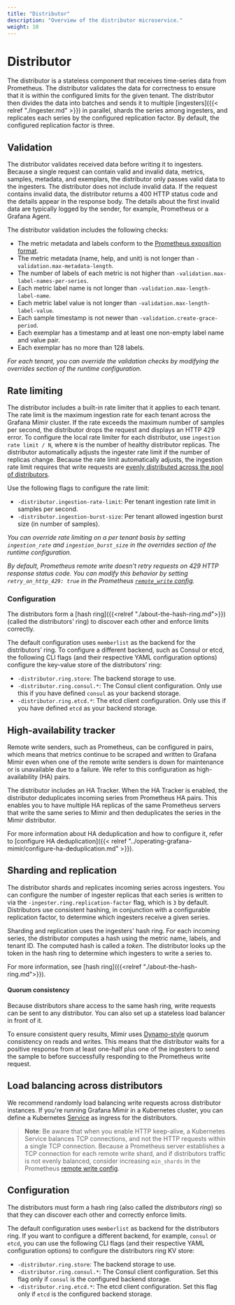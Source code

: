 ```yaml
---
title: "Distributor"
description: "Overview of the distributor microservice."
weight: 10
---
```


# Distributor

The distributor is a stateless component that receives time-series data from Prometheus.
The distributor validates the data for correctness to ensure that it is within the configured limits for the given tenant.
The distributor then divides the data into batches and sends it to multiple [ingesters]({{< relref "./ingester.md" >}}) in parallel, shards the series among ingesters, and replicates each series by the configured replication factor. By default, the configured replication factor is three.

## Validation

The distributor validates received data before writing it to ingesters.
Because a single request can contain valid and invalid data, metrics, samples, metadata, and exemplars, the distributor only passes valid data to the ingesters. The distributor does not include invalid data.
If the request contains invalid data, the distributor returns a 400 HTTP status code and the details appear in the response body.
The details about the first invalid data are typically logged by the sender, for example, Prometheus or a Grafana Agent.

The distributor validation includes the following checks:

- The metric metadata and labels conform to the [Prometheus exposition format](https://prometheus.io/docs/concepts/data_model/).
- The metric metadata (name, help, and unit) is not longer than `-validation.max-metadata-length`.
- The number of labels of each metric is not higher than `-validation.max-label-names-per-series`.
- Each metric label name is not longer than `-validation.max-length-label-name`.
- Each metric label value is not longer than `-validation.max-length-label-value`.
- Each sample timestamp is not newer than `-validation.create-grace-period`.
- Each exemplar has a timestamp and at least one non-empty label name and value pair.
- Each exemplar has no more than 128 labels.

_For each tenant, you can override the validation checks by modifying the overrides section of the runtime configuration._

## Rate limiting

The distributor includes a built-in rate limiter that it applies to each tenant.
The rate limit is the maximum ingestion rate for each tenant across the Grafana Mimir cluster.
If the rate exceeds the maximum number of samples per second, the distributor drops the request and displays an HTTP 429 error.
To configure the local rate limiter for each distributor, use `ingestion rate limit / N`, where `N` is the number of healthy distributor replicas.
The distributor automatically adjusts the ingester rate limit if the number of replicas change.
Because the rate limit automatically adjusts, the ingestion rate limit requires that write requests are [evenly distributed across the pool of distributors](#load-balancing-across-distributors).

Use the following flags to configure the rate limit:

- `-distributor.ingestion-rate-limit`: Per tenant ingestion rate limit in samples per second.
- `-distributor.ingestion-burst-size`: Per tenant allowed ingestion burst size (in number of samples).

_You can override rate limiting on a per tenant basis by setting `ingestion_rate` and `ingestion_burst_size` in the overrides section of the runtime configuration._

_By default, Prometheus remote write doesn't retry requests on 429 HTTP response status code. You can modify this behavior by setting `retry_on_http_429: true` in the Prometheus [`remote_write` config](https://prometheus.io/docs/prometheus/latest/configuration/configuration/#remote_write)._

### Configuration

The distributors form a [hash ring]({{<relref "./about-the-hash-ring.md">}}) (called the distributors’ ring) to discover each other and enforce limits correctly.

The default configuration uses `memberlist` as the backend for the distributors’ ring.
To configure a different backend, such as Consul or etcd, the following CLI flags (and their respective YAML configuration options) configure the key-value store of the distributors’ ring:

- `-distributor.ring.store`: The backend storage to use.
- `-distributor.ring.consul.*`: The Consul client configuration. Only use this if you have defined `consul` as your backend storage.
- `-distributor.ring.etcd.*`: The etcd client configuration. Only use this if you have defined `etcd` as your backend storage.

## High-availability tracker

Remote write senders, such as Prometheus, can be configured in pairs, which means that metrics continue to be  scraped and written to Grafana Mimir even when one of the remote write senders is down for maintenance or is unavailable due to a failure.
We refer to this configuration as high-availability (HA) pairs.

The distributor includes an HA Tracker.
When the HA Tracker is enabled, the distributor deduplicates incoming series from Prometheus HA pairs.
This enables you to have multiple HA replicas of the same Prometheus servers that write the same series to Mimir and then deduplicates the series in the Mimir distributor.

For more information about HA deduplication and how to configure it, refer to [configure HA deduplication]({{< relref "../operating-grafana-mimir/configure-ha-deduplication.md" >}}).

## Sharding and replication

The distributor shards and replicates incoming series across ingesters.
You can configure the number of ingester replicas that each series is written to via the `-ingester.ring.replication-factor` flag, which is `3` by default.
Distributors use consistent hashing, in conjunction with a configurable replication factor, to determine which ingesters receive a given series.

Sharding and replication uses the ingesters' hash ring.
For each incoming series, the distributor computes a hash using the metric name, labels, and tenant ID.
The computed hash is called a _token_.
The distributor looks up the token in the hash ring to determine which ingesters to write a series to.

For more information, see [hash ring]({{<relref "./about-the-hash-ring.md">}}).

#### Quorum consistency

Because distributors share access to the same hash ring, write requests can be sent to any distributor. You can also set up a stateless load balancer in front of it.

To ensure consistent query results, Mimir uses [Dynamo-style](https://www.allthingsdistributed.com/files/amazon-dynamo-sosp2007.pdf) quorum consistency on reads and writes. This means that the distributor waits for a positive response from at least one-half plus one of the ingesters to send the sample to before successfully responding to the Prometheus write request.

## Load balancing across distributors

We recommend randomly load balancing write requests across distributor instances.
If you're running Grafana Mimir in a Kubernetes cluster, you can define a Kubernetes [Service](https://kubernetes.io/docs/concepts/services-networking/service/) as ingress for the distributors.

> **Note**: Be aware that when you enable HTTP keep-alive, a Kubernetes Service balances TCP connections, and not the HTTP requests within a single TCP connection.
> Because a Prometheus server establishes a TCP connection for each remote write shard, and if distributors traffic is not evenly balanced, consider increasing `min_shards` in the Prometheus [remote write config](https://prometheus.io/docs/prometheus/latest/configuration/configuration/#remote_write).

## Configuration

The distributors must form a hash ring (also called the _distributors ring_) so that they can discover each other and correctly enforce limits.

The default configuration uses `memberlist` as backend for the distributors ring.
If you want to configure a different backend, for example, `consul` or `etcd`, you can use the following CLI flags (and their respective YAML configuration options) to configure the distributors ring KV store:

- `-distributor.ring.store`: The backend storage to use.
- `-distributor.ring.consul.*`: The Consul client configuration. Set this flag only if `consul` is the configured backend storage.
- `-distributor.ring.etcd.*`: The etcd client configuration. Set this flag only if `etcd` is the configured backend storage.
